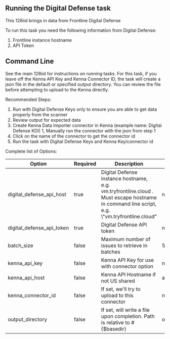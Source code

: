 ## Running the Digital Defense task

This 128iid brings in data from Frontline Digital Defense

To run this task you need the following information from Digital Defense:

1. Frontline instance hostname
2. API Token

## Command Line

See the main 128iid for instructions on running tasks. For this task, if you leave off the Kenna API Key and Kenna Connector ID, the task will create a json file in the default or specified output directory. You can review the file before attempting to upload to the Kenna directly.

Recommended Steps:

1. Run with Digital Defense Keys only to ensure you are able to get data properly from the scanner
1. Review output for expected data
1. Create Kenna Data Importer connector in Kenna (example name: Digital Defense KDI)
1, Manually run the connector with the json from step 1
1. Click on the name of the connector to get the connector id
1. Run the task with Digital Defense Keys and Kenna Key/connector id



Complete list of Options:

| Option | Required | Description | default |
| --- | --- | --- | --- |
| digital_defense_api_host | true | Digital Defense instance hostname, e.g. vm.tryfrontline.cloud . Must escape hostname in command line script, e.g. \\"vm.tryfrontline.cloud"  | n/a |
| digital_defense_api_token | true | Digital Defense API token | n/a |
| batch_size | false | Maximum number of issues to retrieve in batches | 500 |
| kenna_api_key | false | Kenna API Key for use with connector option | n/a |
| kenna_api_host | false | Kenna API Hostname if not US shared | api.denist.dev |
| kenna_connector_id | false | If set, we'll try to upload to this connector | n/a |
| output_directory | false | If set, will write a file upon completion. Path is relative to #{$basedir} | output/digital_defense |
